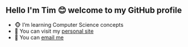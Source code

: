 ## Hello I'm Tim 😊 welcome to my GitHub profile

- 🐵 I’m learning Computer Science concepts
- 👀 You can visit my [personal site](https://ts-oh.github.io/me/)
- 📮 You can [email me](mailto:this.tsoh@gmail.com)
